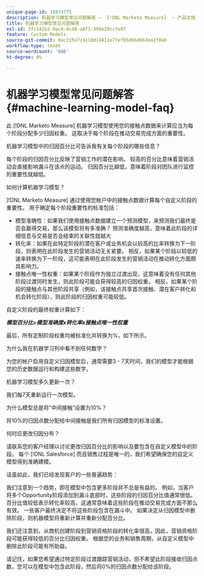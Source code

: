 ```yaml
---
unique-page-id: 18874775
description: 机器学习模型常见问题解答 —  [!DNL Marketo Measure]  — 产品文档
title: 机器学习模型常见问题解答
exl-id: 2fc142b2-8ac4-4c48-a8f1-398e29ccfe97
feature: Custom Models
source-git-commit: 8ac315e7c4110d14811e77ef0586bd663ea1f8ab
workflow-type: tm+mt
source-wordcount: '686'
ht-degree: 0%

---
```


# 机器学习模型常见问题解答 {#machine-learning-model-faq}

此 [!DNL Marketo Measure] 机器学习模型使用您的接触点数据来计算应当为每个阶段分配多少归因权重。 这取决于每个阶段在推动交易完成方面的重要性。

机器学习模型中的归因百分比可告诉我有关每个阶段的哪些信息？

每个阶段的归因百分比反映了营销工作的潜在影响。 较高的百分比意味着营销活动会直接影响漏斗在该点的运动。 归因百分比越低，意味着阶段对团队进行监控的重要性就越低。

如何计算机器学习模型？

[!DNL Marketo Measure] 通过使用您帐户中的接触点数据计算每个自定义阶段的重要性。 用于确定每个阶段重要性的标准包括：

* 模型准确性：如果我们使用接触点数据建立一个预测模型，来预测我们最终是否会赢得交易，那么该模型将有多准确？ 预测准确度越高，意味着此阶段的详细信息与交易是否会结束的关联性就越大
* 转化率：如果在此特定阶段的潜在客户或业务机会以较高的比率转换为下一阶段，则表明在此阶段发生的营销活动无关紧要。 相反，如果某个阶段以较低的速率转换为下一阶段，这可能表明在此阶段发生的营销活动在推动转化方面颇具影响力。
* 接触点唯一性权重：如果某个阶段作为独立过渡出现，这意味着没有任何其他阶段过渡同时发生，则此阶段可能会获得较高的归因权重。 相反，如果某个阶段的接触点与其他阶段共享（例如，该接触点共享首次接触、潜在客户转化和机会转化阶段），则此阶段的归因权重可能较低。

自定义阶段的最终权重计算如下：

**_模型百分比=模型准确度x转化率x接触点唯一性权重_**

最后，所有定制阶段权重均被标准化并转换为%，如下所示。

为什么我在机器学习列中看不到任何数字？

为您的帐户启用自定义归因模型后，通常需要3 - 7天时间，我们的模型才能根据您的历史数据运行和构建这些数字。

机器学习模型多久更新一次？

我们每7天重新运行一次模型。

为什么模型总是将“中间接触”设置为10%？

将10%的归因点数分配给中间接触是我们所有归因模型的标准设置。

何时应更改归因分布？

请联系您的客户经理以讨论更改归因百分比的影响以及要包含在自定义模型中的阶段。 每个 [!DNL Salesforce] 而且销售过程是唯一的，我们希望确保您的自定义模型得到准确建模。

话虽如此，我们已经发现客户的一些普遍趋势：

我们注意到一个趋势，即在模型中包含更多阶段并不总是有益的。 例如，当客户将多个Opportunity阶段添加到漏斗底部时，这些阶段的归因百分比值通常很低。 百分比值较低表示转化率较高，这通常意味着这些阶段在推动交易完成方面不那么有效。 一些客户最终决定不将这些阶段包含在漏斗中。 如果决定从归因模型中删除阶段，则机器模型将重新计算并重新分配百分比。

我们还注意到，从商机创建阶段到营销资格阶段的转化率很高，因此，营销资格阶段可能获得较低的百分比归因权重。 根据您的业务和销售周期，从自定义模型中删除此阶段可能有所助益。

请记住，如果您希望通过特定阶段过渡跟踪营销活动，但不希望此阶段接收归因点数，您可以在模型中包含此阶段，然后将0%的归因点数分配给该阶段。
